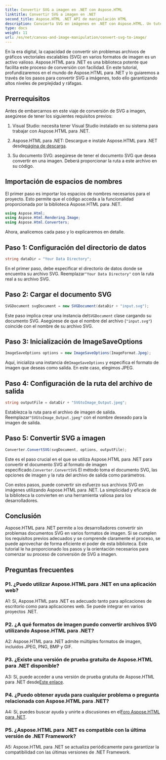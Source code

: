 ```yaml
---
title: Convertir SVG a imagen en .NET con Aspose.HTML
linktitle: Convertir SVG a imagen en .NET
second_title: Aspose.HTML .NET API de manipulación HTML
description: Convierta SVG en imágenes en .NET con Aspose.HTML. Un tutorial completo para desarrolladores. Transforme fácilmente documentos SVG en formatos JPEG, PNG, BMP y GIF.
type: docs
weight: 11
url: /es/net/canvas-and-image-manipulation/convert-svg-to-image/
---
```


En la era digital, la capacidad de convertir sin problemas archivos de gráficos vectoriales escalables (SVG) en varios formatos de imagen es un activo valioso. Aspose.HTML para .NET es una biblioteca potente que facilita este proceso de conversión con facilidad. En este tutorial, profundizaremos en el mundo de Aspose.HTML para .NET y lo guiaremos a través de los pasos para convertir SVG a imágenes, todo ello garantizando altos niveles de perplejidad y ráfagas.

## Prerrequisitos

Antes de embarcarnos en este viaje de conversión de SVG a imagen, asegúrese de tener los siguientes requisitos previos:

1. Visual Studio: necesita tener Visual Studio instalado en su sistema para trabajar con Aspose.HTML para .NET.

2.  Aspose.HTML para .NET: Descargue e instale Aspose.HTML para .NET desde[página de descarga](https://releases.aspose.com/html/net/).

3. Su documento SVG: asegúrese de tener el documento SVG que desea convertir en una imagen. Deberá proporcionar la ruta a este archivo en su código.

## Importación de espacios de nombres


El primer paso es importar los espacios de nombres necesarios para el proyecto. Esto permite que el código acceda a la funcionalidad proporcionada por la biblioteca Aspose.HTML para .NET.

```csharp
using Aspose.Html;
using Aspose.Html.Rendering.Image;
using Aspose.Html.Converters;
```

Ahora, analicemos cada paso y lo explicaremos en detalle.

## Paso 1: Configuración del directorio de datos

```csharp
string dataDir = "Your Data Directory";
```

 En el primer paso, debe especificar el directorio de datos donde se encuentra su archivo SVG. Reemplazar`"Your Data Directory"` con la ruta real a su archivo SVG.

## Paso 2: Cargar el documento SVG

```csharp
SVGDocument svgDocument = new SVGDocument(dataDir + "input.svg");
```

 Este paso implica crear una instancia del`SVGDocument` clase cargando su documento SVG. Asegúrese de que el nombre del archivo (`"input.svg"`) coincide con el nombre de su archivo SVG.

## Paso 3: Inicialización de ImageSaveOptions

```csharp
ImageSaveOptions options = new ImageSaveOptions(ImageFormat.Jpeg);
```

 Aquí, inicializa una instancia de`ImageSaveOptions` y especifica el formato de imagen que deseas como salida. En este caso, elegimos JPEG.

## Paso 4: Configuración de la ruta del archivo de salida

```csharp
string outputFile = dataDir + "SVGtoImage_Output.jpeg";
```

Establezca la ruta para el archivo de imagen de salida. Reemplazar`"SVGtoImage_Output.jpeg"` con el nombre deseado para la imagen de salida.

## Paso 5: Convertir SVG a imagen

```csharp
Converter.ConvertSVG(svgDocument, options, outputFile);
```

 Este es el paso crucial en el que se utiliza Aspose.HTML para .NET para convertir el documento SVG al formato de imagen especificado.`Converter.ConvertSVG` El método toma el documento SVG, las opciones de imagen y la ruta del archivo de salida como parámetros.

Con estos pasos, puede convertir sin esfuerzo sus archivos SVG en imágenes utilizando Aspose.HTML para .NET. La simplicidad y eficacia de la biblioteca la convierten en una herramienta valiosa para los desarrolladores.

## Conclusión

Aspose.HTML para .NET permite a los desarrolladores convertir sin problemas documentos SVG en varios formatos de imagen. Si se cumplen los requisitos previos adecuados y se comprende claramente el proceso, se puede aprovechar de forma eficiente el poder de esta biblioteca. Este tutorial le ha proporcionado los pasos y la orientación necesarios para comenzar su proceso de conversión de SVG a imagen.

## Preguntas frecuentes

### P1. ¿Puedo utilizar Aspose.HTML para .NET en una aplicación web?

A1: Sí, Aspose.HTML para .NET es adecuado tanto para aplicaciones de escritorio como para aplicaciones web. Se puede integrar en varios proyectos .NET.

### P2. ¿A qué formatos de imagen puedo convertir archivos SVG utilizando Aspose.HTML para .NET?

A2: Aspose.HTML para .NET admite múltiples formatos de imagen, incluidos JPEG, PNG, BMP y GIF.

### P3. ¿Existe una versión de prueba gratuita de Aspose.HTML para .NET disponible?

 A3: Sí, puede acceder a una versión de prueba gratuita de Aspose.HTML para .NET desde[Este enlace](https://releases.aspose.com/).

### P4. ¿Puedo obtener ayuda para cualquier problema o pregunta relacionada con Aspose.HTML para .NET?

 A4: Sí, puedes buscar ayuda y unirte a discusiones en el[Foro Aspose.HTML para .NET](https://forum.aspose.com/).

### P5. ¿Aspose.HTML para .NET es compatible con la última versión de .NET Framework?

A5: Aspose.HTML para .NET se actualiza periódicamente para garantizar la compatibilidad con las últimas versiones de .NET Framework.